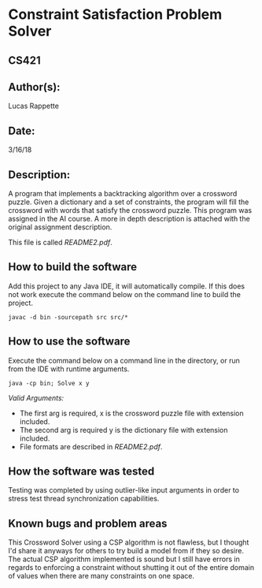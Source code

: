 #  Constraint Satisfaction Problem Solver
## CS421

## Author(s):

Lucas Rappette

## Date:

3/16/18


## Description:

A program that implements a backtracking algorithm over a crossword puzzle.
Given a dictionary and a set of constraints, the program will fill the crossword 
with words that satisfy the crossword puzzle. 
This program was assigned in the AI course. 
A more in depth description is attached with the original assignment description. 

This file is called _README2.pdf_.


## How to build the software

Add this project to any Java IDE, it will automatically compile.
If this does not work execute the command below on the command line to build the project.

```
javac -d bin -sourcepath src src/*
```


## How to use the software

Execute the command below on a command line in the directory, or run from the 
IDE with runtime arguments.

```
java -cp bin; Solve x y
```

_Valid Arguments:_

- The first arg is required, x is the crossword puzzle file with extension included.
- The second arg is required y is the dictionary file with extension included.
- File formats are described in _README2.pdf_.


## How the software was tested

Testing was completed by using outlier-like input arguments in order to stress
test thread synchronization capabilities.


## Known bugs and problem areas

This Crossword Solver using a CSP algorithm is not flawless, but I thought I'd 
share it anyways for others to try build a model from if they so desire. 
The actual CSP algorithm implemented is sound but I still have errors in 
regards to enforcing a constraint without shutting it out of the entire domain
 of values when there are many constraints on one space.